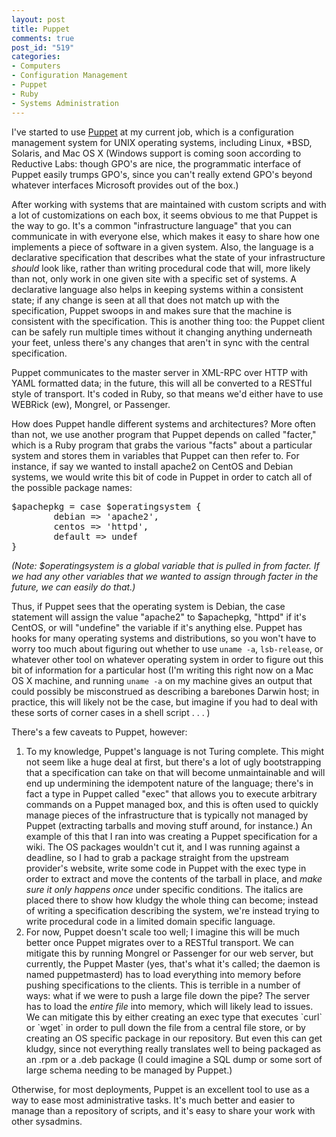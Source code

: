 ```yaml
--- 
layout: post
title: Puppet
comments: true
post_id: "519"
categories:
- Computers
- Configuration Management
- Puppet
- Ruby
- Systems Administration
---
```

I've started to use <a href="http://puppetlabs.com">Puppet</a> at my current job, which is a configuration management system for UNIX operating systems, including Linux, *BSD, Solaris, and Mac OS X (Windows support is coming soon according to Reductive Labs: though GPO's are nice, the programmatic interface of Puppet easily trumps GPO's, since you can't really extend GPO's beyond whatever interfaces Microsoft provides out of the box.)

After working with systems that are maintained with custom scripts and with a lot of customizations on each box, it seems obvious to me that Puppet is the way to go.  It's a common "infrastructure language" that you can communicate in with everyone else, which makes it easy to share how one implements a piece of software in a given system.  Also, the language is a declarative specification that describes what the state of your infrastructure <em>should</em> look like, rather than writing procedural code that will, more likely than not, only work in one given site with a specific set of systems.  A declarative language also helps in keeping systems within a consistent state; if any change is seen at all that does not match up with the specification, Puppet swoops in and makes sure that the machine is consistent with the specification.  This is another thing too: the Puppet client can be safely run multiple times without it changing anything underneath your feet, unless there's any changes that aren't in sync with the central specification.

Puppet communicates to the master server in XML-RPC over HTTP with YAML formatted data; in the future, this will all be converted to a RESTful style of transport.  It's coded in Ruby, so that means we'd either have to use WEBRick (ew), Mongrel, or Passenger.

How does Puppet handle different systems and architectures?  More often than not, we use another program that Puppet depends on called "facter," which is a Ruby program that grabs the various "facts" about a particular system and stores them in variables that Puppet can then refer to.  For instance, if say we wanted to install apache2 on CentOS and Debian systems, we would write this bit of code in Puppet in order to catch all of the possible package names:

<pre class="brush: ruby">$apachepkg = case $operatingsystem {
        debian => 'apache2',
        centos => 'httpd',
        default => undef
}</pre>

<em>(Note: $operatingsystem is a global variable that is pulled in from facter.  If we had any other variables that we wanted to assign through facter in the future, we can easily do that.)</em>

Thus, if Puppet sees that the operating system is Debian, the case statement will assign the value "apache2" to $apachepkg, "httpd" if it's CentOS, or will "undefine" the variable if it's anything else.  Puppet has hooks for many operating systems and distributions, so you won't have to worry too much about figuring out whether to use `uname -a`, `lsb-release`, or whatever other tool on whatever operating system in order to figure out this bit of information for a particular host (I'm writing this right now on a Mac OS X machine, and running `uname -a` on my machine gives an output that could possibly be misconstrued as describing a barebones Darwin host; in practice, this will likely not be the case, but imagine if you had to deal with these sorts of corner cases in a shell script . . . )

There's a few caveats to Puppet, however:

<ol>
<li>To my knowledge, Puppet's language is not Turing complete.  This might not seem like a huge deal at first, but there's a lot of ugly bootstrapping that a specification can take on that will become unmaintainable and will end up undermining the idempotent nature of the language; there's in fact a type in Puppet called "exec" that allows you to execute arbitrary commands on a Puppet managed box, and this is often used to quickly manage pieces of the infrastructure that is typically not managed by Puppet (extracting tarballs and moving stuff around, for instance.)  An example of this that I ran into was creating a Puppet specification for a wiki.  The OS packages wouldn't cut it, and I was running against a deadline, so I had to grab a package straight from the upstream provider's website, write some code in Puppet with the exec type in order to extract and move the contents of the tarball in place, and <em>make sure it only happens once</em> under specific conditions.  The italics are placed there to show how kludgy the whole thing can become; instead of writing a specification describing the system, we're instead trying to write procedural code in a limited domain specific language.</li>
<li>For now, Puppet doesn't scale too well; I imagine this will be much better once Puppet migrates over to a RESTful transport.  We can mitigate this by running Mongrel or Passenger for our web server, but currently, the Puppet Master (yes, that's what it's called; the daemon is named puppetmasterd) has to load everything into memory before pushing specifications to the clients.  This is terrible in a number of ways: what if we were to push a large file down the pipe?  The server has to load the <em>entire file</em> into memory, which will likely lead to issues.  We can mitigate this by either creating an exec type that executes `curl` or `wget` in order to pull down the file from a central file store, or by creating an OS specific package in our repository.  But even this can get kludgy, since not everything really translates well to being packaged as an .rpm or a .deb package (I could imagine a SQL dump or some sort of large schema needing to be managed by Puppet.)</li>
</ol>

Otherwise, for most deployments, Puppet is an excellent tool to use as a way to ease most administrative tasks.  It's much better and easier to manage than a repository of scripts, and it's easy to share your work with other sysadmins.
